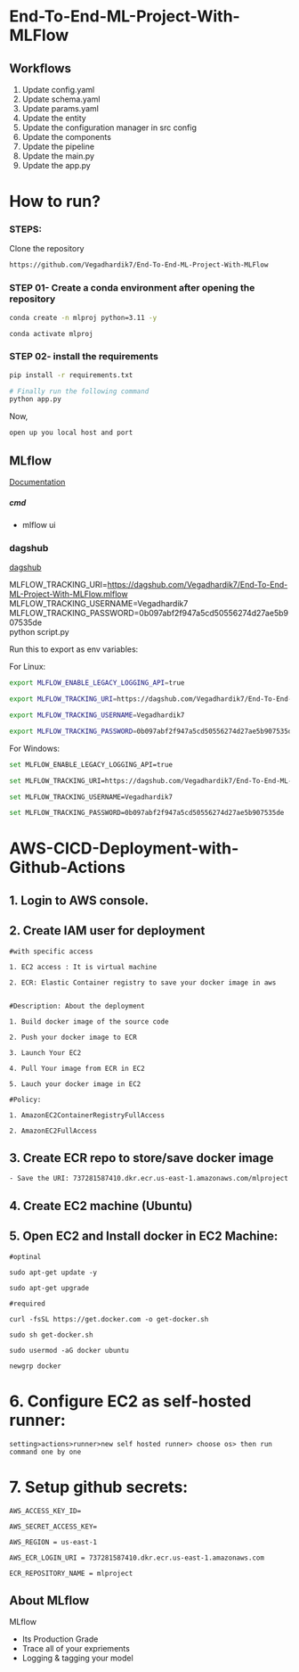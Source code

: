 # End-To-End-ML-Project-With-MLFlow

## Workflows

1. Update config.yaml
2. Update schema.yaml
3. Update params.yaml
4. Update the entity
5. Update the configuration manager in src config
6. Update the components
7. Update the pipeline 
8. Update the main.py
9. Update the app.py



# How to run?
### STEPS:

Clone the repository

```bash
https://github.com/Vegadhardik7/End-To-End-ML-Project-With-MLFlow
```
### STEP 01- Create a conda environment after opening the repository

```bash
conda create -n mlproj python=3.11 -y
```

```bash
conda activate mlproj
```


### STEP 02- install the requirements
```bash
pip install -r requirements.txt
```


```bash
# Finally run the following command
python app.py
```

Now,
```bash
open up you local host and port
```



## MLflow

[Documentation](https://mlflow.org/docs/latest/index.html)


##### cmd
- mlflow ui

### dagshub
[dagshub](https://dagshub.com/)

MLFLOW_TRACKING_URI=https://dagshub.com/Vegadhardik7/End-To-End-ML-Project-With-MLFlow.mlflow \
MLFLOW_TRACKING_USERNAME=Vegadhardik7 \
MLFLOW_TRACKING_PASSWORD=0b097abf2f947a5cd50556274d27ae5b907535de \
python script.py

Run this to export as env variables:

For Linux:

```bash
export MLFLOW_ENABLE_LEGACY_LOGGING_API=true

export MLFLOW_TRACKING_URI=https://dagshub.com/Vegadhardik7/End-To-End-ML-Project-With-MLFlow.mlflow

export MLFLOW_TRACKING_USERNAME=Vegadhardik7 

export MLFLOW_TRACKING_PASSWORD=0b097abf2f947a5cd50556274d27ae5b907535de

```

For Windows:

```bash
set MLFLOW_ENABLE_LEGACY_LOGGING_API=true

set MLFLOW_TRACKING_URI=https://dagshub.com/Vegadhardik7/End-To-End-ML-Project-With-MLFlow.mlflow

set MLFLOW_TRACKING_USERNAME=Vegadhardik7 

set MLFLOW_TRACKING_PASSWORD=0b097abf2f947a5cd50556274d27ae5b907535de

```



# AWS-CICD-Deployment-with-Github-Actions

## 1. Login to AWS console.

## 2. Create IAM user for deployment

	#with specific access

	1. EC2 access : It is virtual machine

	2. ECR: Elastic Container registry to save your docker image in aws


	#Description: About the deployment

	1. Build docker image of the source code

	2. Push your docker image to ECR

	3. Launch Your EC2 

	4. Pull Your image from ECR in EC2

	5. Lauch your docker image in EC2

	#Policy:

	1. AmazonEC2ContainerRegistryFullAccess

	2. AmazonEC2FullAccess

	
## 3. Create ECR repo to store/save docker image
    - Save the URI: 737281587410.dkr.ecr.us-east-1.amazonaws.com/mlproject

	
## 4. Create EC2 machine (Ubuntu) 

## 5. Open EC2 and Install docker in EC2 Machine:
	
	
	#optinal

	sudo apt-get update -y

	sudo apt-get upgrade
	
	#required

	curl -fsSL https://get.docker.com -o get-docker.sh

	sudo sh get-docker.sh

	sudo usermod -aG docker ubuntu

	newgrp docker
	
# 6. Configure EC2 as self-hosted runner:
    setting>actions>runner>new self hosted runner> choose os> then run command one by one


# 7. Setup github secrets:

    AWS_ACCESS_KEY_ID=

    AWS_SECRET_ACCESS_KEY=

    AWS_REGION = us-east-1

    AWS_ECR_LOGIN_URI = 737281587410.dkr.ecr.us-east-1.amazonaws.com

    ECR_REPOSITORY_NAME = mlproject




## About MLflow 
MLflow

 - Its Production Grade
 - Trace all of your expriements
 - Logging & tagging your model


